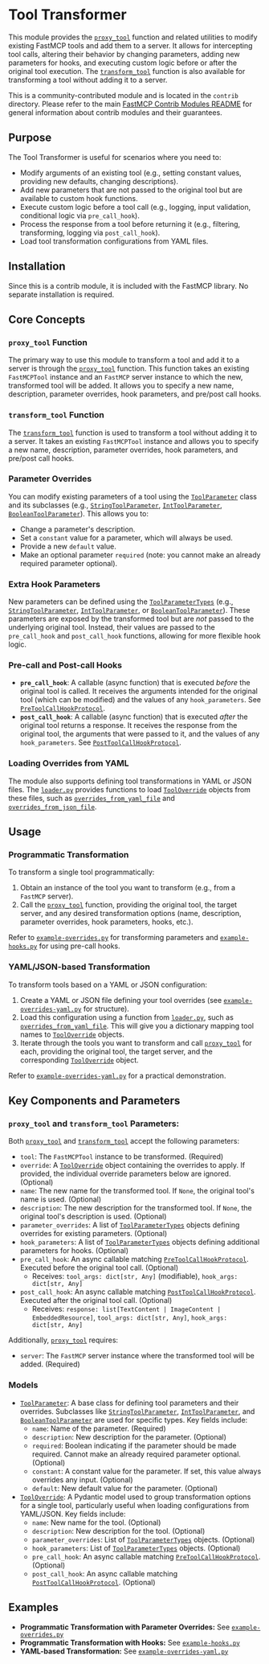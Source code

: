 # Tool Transformer

This module provides the [`proxy_tool`](src/fastmcp/contrib/tool_transformer/tool_transformer.py:209) function and related utilities to modify existing FastMCP tools and add them to a server. It allows for intercepting tool calls, altering their behavior by changing parameters, adding new parameters for hooks, and executing custom logic before or after the original tool execution. The [`transform_tool`](src/fastmcp/contrib/tool_transformer/tool_transformer.py:133) function is also available for transforming a tool without adding it to a server.

This is a community-contributed module and is located in the `contrib` directory. Please refer to the main [FastMCP Contrib Modules README](../../contrib/README.md) for general information about contrib modules and their guarantees.

## Purpose

The Tool Transformer is useful for scenarios where you need to:
- Modify arguments of an existing tool (e.g., setting constant values, providing new defaults, changing descriptions).
- Add new parameters that are not passed to the original tool but are available to custom hook functions.
- Execute custom logic before a tool call (e.g., logging, input validation, conditional logic via `pre_call_hook`).
- Process the response from a tool before returning it (e.g., filtering, transforming, logging via `post_call_hook`).
- Load tool transformation configurations from YAML files.

## Installation

Since this is a contrib module, it is included with the FastMCP library. No separate installation is required.

## Core Concepts

### `proxy_tool` Function
The primary way to use this module to transform a tool and add it to a server is through the [`proxy_tool`](src/fastmcp/contrib/tool_transformer/tool_transformer.py:209) function. This function takes an existing `FastMCPTool` instance and an `FastMCP` server instance to which the new, transformed tool will be added. It allows you to specify a new name, description, parameter overrides, hook parameters, and pre/post call hooks.

### `transform_tool` Function
The [`transform_tool`](src/fastmcp/contrib/tool_transformer/tool_transformer.py:133) function is used to transform a tool without adding it to a server. It takes an existing `FastMCPTool` instance and allows you to specify a new name, description, parameter overrides, hook parameters, and pre/post call hooks.

### Parameter Overrides
You can modify existing parameters of a tool using the [`ToolParameter`](src/fastmcp/contrib/tool_transformer/models.py:16) class and its subclasses (e.g., [`StringToolParameter`](src/fastmcp/contrib/tool_transformer/models.py:150), [`IntToolParameter`](src/fastmcp/contrib/tool_transformer/models.py:134), [`BooleanToolParameter`](src/fastmcp/contrib/tool_transformer/models.py:158)). This allows you to:
- Change a parameter's description.
- Set a `constant` value for a parameter, which will always be used.
- Provide a new `default` value.
- Make an optional parameter `required` (note: you cannot make an already required parameter optional).

### Extra Hook Parameters
New parameters can be defined using the [`ToolParameterTypes`](src/fastmcp/contrib/tool_transformer/models.py:186) (e.g., [`StringToolParameter`](src/fastmcp/contrib/tool_transformer/models.py:150), [`IntToolParameter`](src/fastmcp/contrib/tool_transformer/models.py:134), or [`BooleanToolParameter`](src/fastmcp/contrib/tool_transformer/models.py:158)). These parameters are exposed by the transformed tool but are *not* passed to the underlying original tool. Instead, their values are passed to the `pre_call_hook` and `post_call_hook` functions, allowing for more flexible hook logic.

### Pre-call and Post-call Hooks
- **`pre_call_hook`**: A callable (async function) that is executed *before* the original tool is called. It receives the arguments intended for the original tool (which can be modified) and the values of any `hook_parameters`. See [`PreToolCallHookProtocol`](src/fastmcp/contrib/tool_transformer/models.py:197).
- **`post_call_hook`**: A callable (async function) that is executed *after* the original tool returns a response. It receives the response from the original tool, the arguments that were passed to it, and the values of any `hook_parameters`. See [`PostToolCallHookProtocol`](src/fastmcp/contrib/tool_transformer/models.py:206).

### Loading Overrides from YAML
The module also supports defining tool transformations in YAML or JSON files. The [`loader.py`](src/fastmcp/contrib/tool_transformer/loader.py) provides functions to load [`ToolOverride`](src/fastmcp/contrib/tool_transformer/models.py:219) objects from these files, such as [`overrides_from_yaml_file`](src/fastmcp/contrib/tool_transformer/loader.py:22) and [`overrides_from_json_file`](src/fastmcp/contrib/tool_transformer/loader.py:31).

## Usage

### Programmatic Transformation
To transform a single tool programmatically:
1. Obtain an instance of the tool you want to transform (e.g., from a `FastMCP` server).
2. Call the [`proxy_tool`](src/fastmcp/contrib/tool_transformer/tool_transformer.py:209) function, providing the original tool, the target server, and any desired transformation options (name, description, parameter overrides, hook parameters, hooks, etc.).

Refer to [`example-overrides.py`](src/fastmcp/contrib/tool_transformer/example-overrides.py) for transforming parameters and [`example-hooks.py`](src/fastmcp/contrib/tool_transformer/example-hooks.py) for using pre-call hooks.

### YAML/JSON-based Transformation
To transform tools based on a YAML or JSON configuration:
1. Create a YAML or JSON file defining your tool overrides (see [`example-overrides-yaml.py`](src/fastmcp/contrib/tool_transformer/example-overrides-yaml.py) for structure).
2. Load this configuration using a function from [`loader.py`](src/fastmcp/contrib/tool_transformer/loader.py), such as [`overrides_from_yaml_file`](src/fastmcp/contrib/tool_transformer/loader.py:22). This will give you a dictionary mapping tool names to [`ToolOverride`](src/fastmcp/contrib/tool_transformer/models.py:219) objects.
3. Iterate through the tools you want to transform and call [`proxy_tool`](src/fastmcp/contrib/tool_transformer/tool_transformer.py:209) for each, providing the original tool, the target server, and the corresponding [`ToolOverride`](src/fastmcp/contrib/tool_transformer/models.py:219) object.

Refer to [`example-overrides-yaml.py`](src/fastmcp/contrib/tool_transformer/example-overrides-yaml.py) for a practical demonstration.

## Key Components and Parameters

### `proxy_tool` and `transform_tool` Parameters:
Both [`proxy_tool`](src/fastmcp/contrib/tool_transformer/tool_transformer.py:209) and [`transform_tool`](src/fastmcp/contrib/tool_transformer/tool_transformer.py:133) accept the following parameters:
- `tool`: The `FastMCPTool` instance to be transformed. (Required)
- `override`: A [`ToolOverride`](src/fastmcp/contrib/tool_transformer/models.py:219) object containing the overrides to apply. If provided, the individual override parameters below are ignored. (Optional)
- `name`: The new name for the transformed tool. If `None`, the original tool's name is used. (Optional)
- `description`: The new description for the transformed tool. If `None`, the original tool's description is used. (Optional)
- `parameter_overrides`: A list of [`ToolParameterTypes`](src/fastmcp/contrib/tool_transformer/models.py:186) objects defining overrides for existing parameters. (Optional)
- `hook_parameters`: A list of [`ToolParameterTypes`](src/fastmcp/contrib/tool_transformer/models.py:186) objects defining additional parameters for hooks. (Optional)
- `pre_call_hook`: An async callable matching [`PreToolCallHookProtocol`](src/fastmcp/contrib/tool_transformer/models.py:197). Executed before the original tool call. (Optional)
    - Receives: `tool_args: dict[str, Any]` (modifiable), `hook_args: dict[str, Any]`
- `post_call_hook`: An async callable matching [`PostToolCallHookProtocol`](src/fastmcp/contrib/tool_transformer/models.py:206). Executed after the original tool call. (Optional)
    - Receives: `response: list[TextContent | ImageContent | EmbeddedResource]`, `tool_args: dict[str, Any]`, `hook_args: dict[str, Any]`

Additionally, [`proxy_tool`](src/fastmcp/contrib/tool_transformer/tool_transformer.py:209) requires:
- `server`: The `FastMCP` server instance where the transformed tool will be added. (Required)

### Models
- [`ToolParameter`](src/fastmcp/contrib/tool_transformer/models.py:16): A base class for defining tool parameters and their overrides. Subclasses like [`StringToolParameter`](src/fastmcp/contrib/tool_transformer/models.py:150), [`IntToolParameter`](src/fastmcp/contrib/tool_transformer/models.py:134), and [`BooleanToolParameter`](src/fastmcp/contrib/tool_transformer/models.py:158) are used for specific types. Key fields include:
    - `name`: Name of the parameter. (Required)
    - `description`: New description for the parameter. (Optional)
    - `required`: Boolean indicating if the parameter should be made required. Cannot make an already required parameter optional. (Optional)
    - `constant`: A constant value for the parameter. If set, this value always overrides any input. (Optional)
    - `default`: New default value for the parameter. (Optional)
- [`ToolOverride`](src/fastmcp/contrib/tool_transformer/models.py:219): A Pydantic model used to group transformation options for a single tool, particularly useful when loading configurations from YAML/JSON. Key fields include:
    - `name`: New name for the tool. (Optional)
    - `description`: New description for the tool. (Optional)
    - `parameter_overrides`: List of [`ToolParameterTypes`](src/fastmcp/contrib/tool_transformer/models.py:186) objects. (Optional)
    - `hook_parameters`: List of [`ToolParameterTypes`](src/fastmcp/contrib/tool_transformer/models.py:186) objects. (Optional)
    - `pre_call_hook`: An async callable matching [`PreToolCallHookProtocol`](src/fastmcp/contrib/tool_transformer/models.py:197). (Optional)
    - `post_call_hook`: An async callable matching [`PostToolCallHookProtocol`](src/fastmcp/contrib/tool_transformer/models.py:206). (Optional)

## Examples
- **Programmatic Transformation with Parameter Overrides:** See [`example-overrides.py`](src/fastmcp/contrib/tool_transformer/example-overrides.py)
- **Programmatic Transformation with Hooks:** See [`example-hooks.py`](src/fastmcp/contrib/tool_transformer/example-hooks.py)
- **YAML-based Transformation:** See [`example-overrides-yaml.py`](src/fastmcp/contrib/tool_transformer/example-overrides-yaml.py)